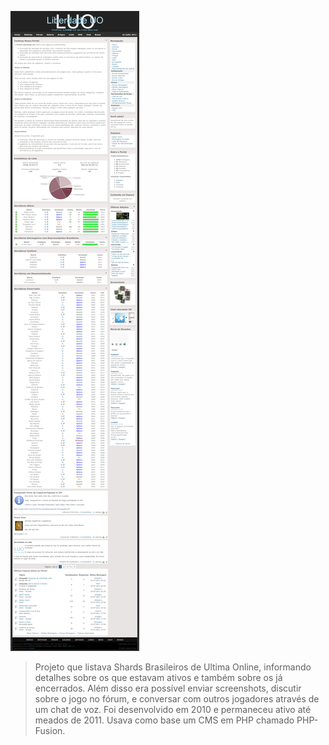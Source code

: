 [![Liberdade UO](images/projects/liberdade-uo/liberdade-uo.png)](images/projects/liberdade-uo/liberdade-uo.png)
> Projeto que listava Shards Brasileiros de Ultima Online, informando detalhes sobre os que estavam ativos e também sobre os já encerrados. Além disso era possível enviar screenshots, discutir sobre o jogo no fórum, e conversar com outros jogadores através de um chat de voz. Foi desenvolvido em 2010 e permaneceu ativo até meados de 2011. Usava como base um CMS em PHP chamado PHP-Fusion.